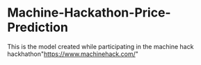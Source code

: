 # Machine-Hackathon-Price-Prediction
This is the model created while participating in the machine hack hackhathon"https://www.machinehack.com/"
